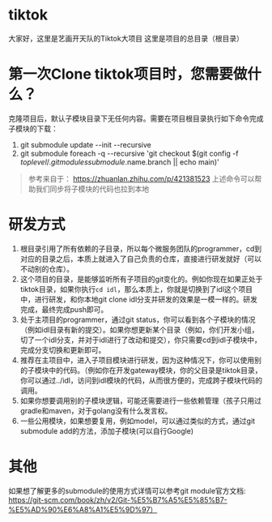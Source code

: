 # tiktok
大家好，这里是艺画开天队的Tiktok大项目
这里是项目的总目录（根目录）

# 第一次Clone tiktok项目时，您需要做什么？
克隆项目后，默认子模块目录下无任何内容。需要在项目根目录执行如下命令完成子模块的下载：
1. git submodule update --init --recursive
2. git submodule foreach -q --recursive 'git checkout $(git config -f $toplevel/.gitmodules submodule.$name.branch || echo main)'
> 参考来自于： https://zhuanlan.zhihu.com/p/421381523
> 上述命令可以帮助我们同步将子模块的代码也拉到本地


# 研发方式
1. 根目录引用了所有依赖的子目录，所以每个微服务团队的programmer，cd到对应的目录之后，本质上就进入了自己负责的仓库，直接进行研发就好（可以不动别的仓库）。
2. 这个项目的目录，是能够监听所有子项目的git变化的。例如你现在如果正处于tiktok目录，如果你执行`cd idl`，那么本质上，你就是切换到了idl这个项目中，进行研发，和你本地git clone idl分支并研发的效果是一模一样的。研发完成，最终完成push即可。 
3. 处于主项目的programmer，通过git status，你可以看到各个子模块的情况（例如idl目录有新的提交）。如果你想更新某个目录（例如，你们开发小组，切了一个idl分支，并对于idl进行了改动和提交），你只需要cd到idl子模块中，完成分支切换和更新即可。
4. 推荐在主项目中，进入子项目模块进行研发，因为这种情况下，你可以使用别的子模块中的代码。（例如你在开发gateway模块，你的父目录是tiktok目录，你可以通过../idl，访问到idl模块的代码，从而很方便的，完成跨子模块代码的调用。
5. 如果你想要调用别的子模块逻辑，可能还需要进行一些依赖管理（孩子只用过gradle和maven，对于golang没有什么发言权。
6. 一些公用模块，如果想要复用，例如model，可以通过类似的方式，通过git submodule add的方法，添加子模块(可以自行Google)

# 其他
如果想了解更多的submodule的使用方式详情可以参考git module官方文档: https://git-scm.com/book/zh/v2/Git-%E5%B7%A5%E5%85%B7-%E5%AD%90%E6%A8%A1%E5%9D%97）